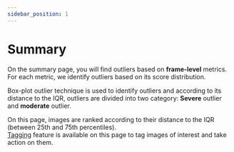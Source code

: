 ```yaml
---
sidebar_position: 1
---
```


# Summary
On the summary page, you will find outliers based on **frame-level** metrics. For each metric, we identify outliers
based on its score distribution.  

Box-plot outlier technique is used to identify outliers and according to its distance to the IQR, outliers are divided 
into two category: **Severe** outlier and **moderate** outlier.

On this page, images are ranked according to their distance to the IQR (between 25th and 75th percentiles).  
[Tagging](../../tags.md) feature is available on this page to tag images of interest and take action on them.
